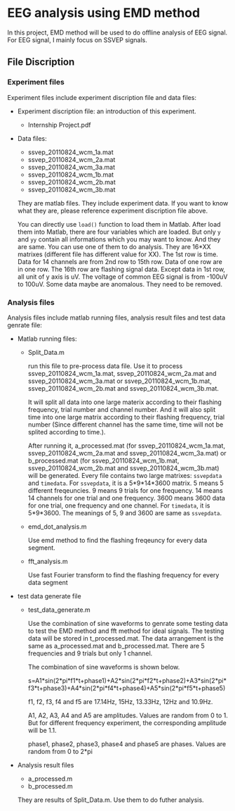 EEG analysis using EMD method
======================

In this project, EMD method will be used to do offline analysis of EEG signal. For EEG signal, I mainly focus on SSVEP signals.

## File Discription

### Experiment files

Experiment files include experiment discription file and data files:

+ Experiment discription file: an introduction of this experiment.

   - Internship Project.pdf
+ Data files: 

   - ssvep_20110824_wcm_1a.mat
   - ssvep_20110824_wcm_2a.mat
   - ssvep_20110824_wcm_3a.mat
   - ssvep_20110824_wcm_1b.mat
   - ssvep_20110824_wcm_2b.mat
   - ssvep_20110824_wcm_3b.mat
   
   They are matlab files. They include experiment data. If you want to know what they are, please reference experiment discription file above. 

   You can directly use ```load()``` function to load them in Matlab. After load them into Matlab, there are four variables which are loaded. But only ```y``` and ```yy``` contain all informations which you may want to know. And they are same. You can use one of them to do analysis. They are 16\*XX matrixes (different file has different value for XX). The 1st row is time. Data for 14 channels are from 2nd row to 15th row. Data of one row are in one row. The 16th row are flashing signal data. Except data in 1st row, all unit of y axis is uV. The voltage of common EEG signal is from -100uV to 100uV. Some data maybe are anomalous. They need to be removed.
   
### Analysis files

Analysis files include matlab running files, analysis result files and test data genrate file:

+ Matlab running files: 

   - Split_Data.m
   
     run this file to pre-process data file. Use it to process ssvep_20110824_wcm_1a.mat, ssvep_20110824_wcm_2a.mat and ssvep_20110824_wcm_3a.mat or ssvep_20110824_wcm_1b.mat, ssvep_20110824_wcm_2b.mat and ssvep_20110824_wcm_3b.mat. 

     It will split all data into one large materix according to their flashing frequency, trial number and channel number. And it will also split time into one large matrix according to their flashing frequency, trial number (Since different channel has the same time, time will not be splited according to time.). 
   
     After running it, a_processed.mat (for ssvep_20110824_wcm_1a.mat, ssvep_20110824_wcm_2a.mat and ssvep_20110824_wcm_3a.mat) or b_processed.mat (for ssvep_20110824_wcm_1b.mat, ssvep_20110824_wcm_2b.mat and ssvep_20110824_wcm_3b.mat) will be generated. Every file contains two large matrixes: ```ssvepdata``` and ```timedata```. For ```ssvepdata```, it is a 5\*9\*14\*3600 matrix. 5 means 5 different freqeuncies. 9 means 9 trials for one frequency. 14 means 14 channels for one trial and one frequency. 3600 means 3600 data for one trial, one frequency and one channel. For ```timedata```, it is 5\*9\*3600. The meanings of 5, 9 and 3600 are same as ```ssvepdata```.
   - emd_dot_analysis.m
   
     Use emd method to find the flashing freqeuncy for every data segment.
   - fft_analysis.m
   
     Use fast Fourier transform to find the flashing frequency for every data segment
+ test data generate file

  - test_data_generate.m

    Use the combination of sine waveforms to genrate some testing data to test the EMD method and fft method for ideal signals. The testing data will be stored in t_processed.mat. The data arrangement is the same as a_processed.mat and b_processed.mat. There are 5 frequencies and 9 trials but only 1 channel.
  
    The combination of sine waveforms is shown below.
    
    s=A1\*sin(2\*pi\*f1\*t+phase1)+A2\*sin(2\*pi\*f2\*t+phase2)+A3\*sin(2\*pi\*f3\*t+phase3)+A4\*sin(2\*pi\*f4\*t+phase4)+A5\*sin(2\*pi\*f5\*t+phase5)
    
    f1, f2, f3, f4 and f5 are 17.14Hz, 15Hz, 13.33Hz, 12Hz and 10.9Hz.
    
    A1, A2, A3, A4 and A5 are amplitudes. Values are random from 0 to 1. But for different frequency experiment, the corresponding amplitude will be 1.1.
    
    phase1, phase2, phase3, phase4 and phase5 are phases. Values are random from 0 to 2*pi 
+ Analysis result files

   - a_processed.m
   - b_processed.m
   
   They are results of Split_Data.m. Use them to do futher analysis.
